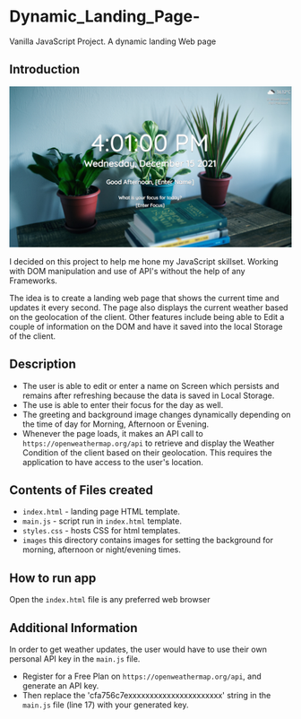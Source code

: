 # Dynamic_Landing_Page-

Vanilla JavaScript Project. A dynamic landing Web page

## Introduction
![Alt text](images/snapshot.PNG "Optional Snapshot") 

I decided on this project to help me hone my JavaScript skillset. Working with DOM manipulation and use of API's without the help of any Frameworks.

The idea is to create a landing web page that shows the current time and updates it every second. The page also displays the current weather based on the geolocation of the client.
Other features include being able to Edit a couple of information on the DOM and have it saved into the local Storage of the client.

## Description
- The user is able to edit or enter a name on Screen which persists and remains after refreshing because the data is saved in Local Storage.
- The use is able to enter their focus for the day as well.
- The greeting and background image changes dynamically depending on the time of day for Morning, Afternoon or Evening.
- Whenever the page loads, it makes an API call to `https://openweathermap.org/api` to retrieve and display the Weather Condition of the client based on their geolocation.
This requires the application to have access to the user's location.

## Contents of Files created
  - `index.html` - landing page HTML template.
  - `main.js` - script run in `index.html` template.
  - `styles.css` - hosts CSS for html templates.
  - `images` this directory contains images for setting the background for morning, afternoon or night/evening times.

## How to run app
Open the `index.html` file is any preferred web browser

## Additional Information
In order to get weather updates, the user would have to use their own personal API key in the `main.js` file.
- Register for a Free Plan on `https://openweathermap.org/api`, and generate an API key.
- Then replace the 'cfa756c7exxxxxxxxxxxxxxxxxxxxxx' string in the `main.js` file (line 17) with your generated key.

